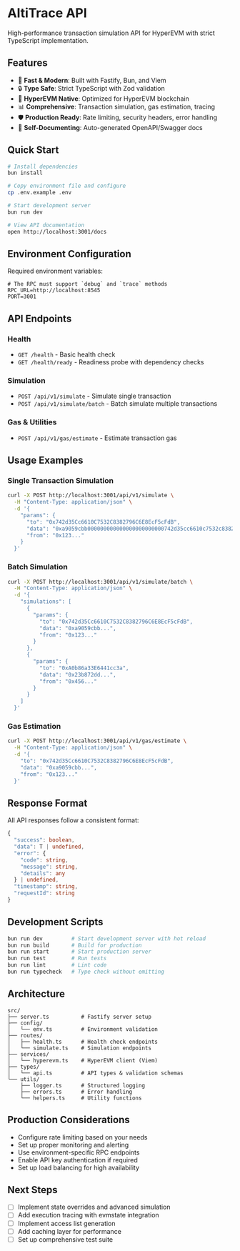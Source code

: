 # AltiTrace API

High-performance transaction simulation API for HyperEVM with strict TypeScript implementation.

## Features

- 🚀 **Fast & Modern**: Built with Fastify, Bun, and Viem
- 🔒 **Type Safe**: Strict TypeScript with Zod validation
- 🎯 **HyperEVM Native**: Optimized for HyperEVM blockchain
- 📊 **Comprehensive**: Transaction simulation, gas estimation, tracing
- 🛡️ **Production Ready**: Rate limiting, security headers, error handling
- 📝 **Self-Documenting**: Auto-generated OpenAPI/Swagger docs

## Quick Start

```bash
# Install dependencies
bun install

# Copy environment file and configure
cp .env.example .env

# Start development server
bun run dev

# View API documentation
open http://localhost:3001/docs
```

## Environment Configuration

Required environment variables:

```env
# The RPC must support `debug` and `trace` methods
RPC_URL=http://localhost:8545
PORT=3001
```

## API Endpoints

### Health
- `GET /health` - Basic health check
- `GET /health/ready` - Readiness probe with dependency checks

### Simulation
- `POST /api/v1/simulate` - Simulate single transaction
- `POST /api/v1/simulate/batch` - Batch simulate multiple transactions

### Gas & Utilities
- `POST /api/v1/gas/estimate` - Estimate transaction gas

## Usage Examples

### Single Transaction Simulation

```bash
curl -X POST http://localhost:3001/api/v1/simulate \
  -H "Content-Type: application/json" \
  -d '{
    "params": {
      "to": "0x742d35Cc6610C7532C8382796C6E8EcF5cFdB",
      "data": "0xa9059cbb000000000000000000000000742d35cc6610c7532c8382796c6e8ecf5cfdb000000000000000000000000000000000000000000000000000de0b6b3a7640000",
      "from": "0x123..."
    }
  }'
```

### Batch Simulation

```bash
curl -X POST http://localhost:3001/api/v1/simulate/batch \
  -H "Content-Type: application/json" \
  -d '{
    "simulations": [
      {
        "params": {
          "to": "0x742d35Cc6610C7532C8382796C6E8EcF5cFdB",
          "data": "0xa9059cbb...",
          "from": "0x123..."
        }
      },
      {
        "params": {
          "to": "0xA0b86a33E6441cc3a",
          "data": "0x23b872dd...",
          "from": "0x456..."
        }
      }
    ]
  }'
```

### Gas Estimation

```bash
curl -X POST http://localhost:3001/api/v1/gas/estimate \
  -H "Content-Type: application/json" \
  -d '{
    "to": "0x742d35Cc6610C7532C8382796C6E8EcF5cFdB",
    "data": "0xa9059cbb...",
    "from": "0x123..."
  }'
```

## Response Format

All API responses follow a consistent format:

```typescript
{
  "success": boolean,
  "data": T | undefined,
  "error": {
    "code": string,
    "message": string,
    "details": any
  } | undefined,
  "timestamp": string,
  "requestId": string
}
```

## Development Scripts

```bash
bun run dev         # Start development server with hot reload
bun run build       # Build for production
bun run start       # Start production server
bun run test        # Run tests
bun run lint        # Lint code
bun run typecheck   # Type check without emitting
```

## Architecture

```
src/
├── server.ts          # Fastify server setup
├── config/
│   └── env.ts         # Environment validation
├── routes/
│   ├── health.ts      # Health check endpoints
│   └── simulate.ts    # Simulation endpoints
├── services/
│   └── hyperevm.ts    # HyperEVM client (Viem)
├── types/
│   └── api.ts         # API types & validation schemas
└── utils/
    ├── logger.ts      # Structured logging
    ├── errors.ts      # Error handling
    └── helpers.ts     # Utility functions
```

## Production Considerations

- Configure rate limiting based on your needs
- Set up proper monitoring and alerting
- Use environment-specific RPC endpoints
- Enable API key authentication if required
- Set up load balancing for high availability

## Next Steps

- [ ] Implement state overrides and advanced simulation
- [ ] Add execution tracing with evmstate integration
- [ ] Implement access list generation
- [ ] Add caching layer for performance
- [ ] Set up comprehensive test suite
